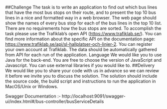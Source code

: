  

##Challenge
The task is to write an application to find out which bus lines that have the most bus stops on their route, and to present the top 10 bus lines in a nice and formatted way in a web browser.
The web page should show the names of every bus stop for each of the bus lines in the top 10 list.
There are no requirements how the bus stops are sorted.
To accomplish the task please use the Trafiklab’s open API (https://www.trafiklab.se/). You can find more information about the specific API on the documentation page: https://www.trafiklab.se/api/sl-hallplatser-och-linjer-2.
You can register your own account at Trafiklab.
The data should be automatically gathered from API for each run of the application.
Language 
We would like you to use Java for the back-end.
You are free to choose the version of JavaScript and Javascript. 
You can use external libraries if you would like to.
##Delivery 
We would like you to share your code with us in advance so we can review it before we invite you to discuss the solution. 
The solution should include the source code, the build script and instructions to run the application in MacOS/Unix or Windows.

Swagger Documentation :- http://localhost:9091/swagger-ui/index.html#/bus-controller/busServiceDetails